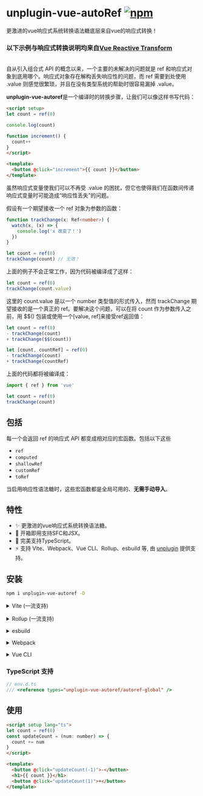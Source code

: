 # unplugin-vue-autoRef [![npm](https://img.shields.io/npm/v/unplugin-vue-autoref.svg)](https://npmjs.com/package/unplugin-vue-autoref)

更激进的vue响应式系统转换语法糖底层来自vue的响应式转换！
<br/>
### 以下示例与响应式转换说明均来自[Vue Reactive Transform](https://cn.vuejs.org/guide/extras/reactivity-transform.html)
<br/>
自从引入组合式 API 的概念以来，一个主要的未解决的问题就是 ref 和响应式对象到底用哪个。响应式对象存在解构丢失响应性的问题，而 ref 需要到处使用 .value 则感觉很繁琐，并且在没有类型系统的帮助时很容易漏掉 .value。

**unplugin-vue-autoref**是一个编译时的转换步骤，让我们可以像这样书写代码：
```html
<script setup>
let count = ref(0)

console.log(count)

function increment() {
  count++
}
</script>

<template>
  <button @click="increment">{{ count }}</button>
</template>
```

虽然响应式变量使我们可以不再受 .value 的困扰，但它也使得我们在函数间传递响应式变量时可能造成“响应性丢失”的问题。

假设有一个期望接收一个 ref 对象为参数的函数：
```ts
function trackChange(x: Ref<number>) {
  watch(x, (x) => {
    console.log('x 改变了！')
  })
}

let count = ref(0)
trackChange(count) // 无效！
```
上面的例子不会正常工作，因为代码被编译成了这样：
```ts
let count = ref(0)
trackChange(count.value)
```
这里的 count.value 是以一个 number 类型值的形式传入，然而 trackChange 期望接收的是一个真正的 ref。要解决这个问题，可以在将 count 作为参数传入之前，用 $$() 包装或使用一个[value, ref]来接受ref返回值：

```ts
let count = ref(0)
- trackChange(count)
+ trackChange($$(count))
```
```ts
let [count, countRef] = ref(0)
- trackChange(count)
+ trackChange(countRef)
```
上面的代码都将被编译成：
```ts
import { ref } from 'vue'

let count = ref(0)
trackChange(count)
```

## 包括

每一个会返回 ref 的响应式 API 都变成相对应的宏函数。包括以下这些

- `ref`
- `computed`
- `shallowRef`
- `customRef`
- `toRef`

当启用响应性语法糖时，这些宏函数都是全局可用的、**无需手动导入**。

## 特性


- ✨ 更激进的vue响应式系统转换语法糖。
- 💚 开箱即用支持SFC和JSX。
- 🦾 完美支持TypeScript。
- ⚡️ 支持 Vite、Webpack、Vue CLI、Rollup、esbuild 等, 由 [unplugin](https://github.com/unjs/unplugin) 提供支持。

## 安装

```bash
npm i unplugin-vue-autoref -D
```

<details>
<summary>Vite (一流支持)</summary><br>

```ts
// vite.config.ts
import AutoRef from 'unplugin-vue-autoref/vite'
import Vue from '@vitejs/plugin-vue'

export default defineConfig({
  plugins: [AutoRef(), Vue({ reactivityTransform: true })],
})
```

<br></details>

<details>
<summary>Rollup (一流支持)</summary><br>

```ts
// rollup.config.js
import Vue from 'unplugin-vue/rollup'
import AutoRef from 'unplugin-vue-autoref/rollup'

export default {
  plugins: [AutoRef(), Vue({ reactivityTransform: true })], // 必须在vue插件之前!
}
```

<br></details>

<details>
<summary>esbuild</summary><br>

```ts
// esbuild.config.js
import { build } from 'esbuild'

build({
  plugins: [
    require('unplugin-vue-autoref/esbuild')(), // 必须在vue插件之前!
    require('unplugin-vue/esbuild')(),
  ],
})
```

<br></details>

<details>
<summary>Webpack</summary><br>

```ts
// webpack.config.js
module.exports = {
  /* ... */
  plugins: [
    require('unplugin-vue-autoref/webpack')(), // 必须在vue插件之前!
    require('unplugin-vue/webpack')(),
  ],
}
```

<br></details>

<details>
<summary>Vue CLI</summary><br>

```ts
// vue.config.js
module.exports = {
  configureWebpack: {
    plugins: [require('unplugin-vue-autoref/webpack')()],
  },
}
```

<br></details>

### TypeScript 支持

```ts
// env.d.ts
/// <reference types="unplugin-vue-autoref/autoref-global" />
```

## 使用

```html
<script setup lang="ts">
let count = ref(0)
const updateCount = (num: number) => {
  count += num
}
</script>

<template>
  <button @click="updateCount(-1)">-</button>
  <h1>{{ count }}</h1>
  <button @click="updateCount(1)">+</button>
</template>

```

